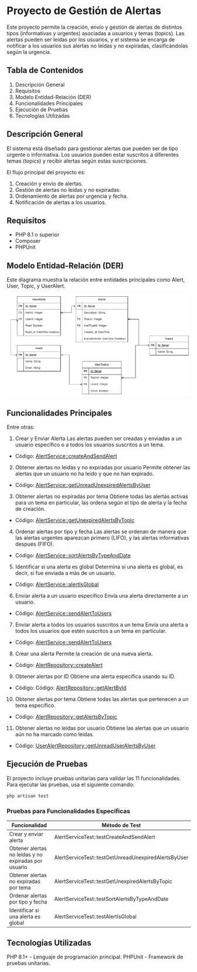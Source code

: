 # Proyecto de Gestión de Alertas
Este proyecto permite la creación, envío y gestión de alertas de distintos tipos (informativas y urgentes) asociadas a usuarios y temas (topics). Las alertas pueden ser leídas por los usuarios, y el sistema se encarga de notificar a los usuarios sus alertas no leídas y no expiradas, clasificándolas según la urgencia.

## Tabla de Contenidos
1. Descripción General
2. Requisitos
3. Modelo Entidad-Relación (DER)
4. Funcionalidades Principales
5. Ejecución de Pruebas
6. Tecnologías Utilizadas

## Descripción General
El sistema está diseñado para gestionar alertas que pueden ser de tipo urgente o informativa. Los usuarios pueden estar suscritos a diferentes temas (topics) y recibir alertas según estas suscripciones.

El flujo principal del proyecto es:
1. Creación y envío de alertas.
2. Gestión de alertas no leídas y no expiradas.
3. Ordenamiento de alertas por urgencia y fecha.
4. Notificación de alertas a los usuarios.

## Requisitos
* PHP 8.1 o superior
* Composer
* PHPUnit

## Modelo Entidad-Relación (DER)

Este diagrama muestra la relación entre entidades principales como Alert, User, Topic, y UserAlert.

![Diagrama ER](./public/WoowUpExercise_v4.png)


## Funcionalidades Principales

Entre otras:
1. Crear y Enviar Alerta
Las alertas pueden ser creadas y enviadas a un usuario específico o a todos los usuarios suscritos a un tema.

* Código: [AlertService::createAndSendAlert](./app/Services/AlertService.php#L39)

2. Obtener alertas no leídas y no expiradas por usuario
Permite obtener las alertas que un usuario no ha leído y que no han expirado.

* Código: [AlertService::getUnreadUnexpiredAlertsByUser](./app/Services/AlertService.php#L64)

3. Obtener alertas no expiradas por tema
Obtiene todas las alertas activas para un tema en particular, las ordena según el tipo de alerta y la fecha de creación.

* Código: [AlertService::getUnexpiredAlertsByTopic](./app/Services/AlertService.php#L78)

4. Ordenar alertas por tipo y fecha
Las alertas se ordenan de manera que las alertas urgentes aparezcan primero (LIFO), y las alertas informativas después (FIFO).

* Código: [AlertService::sortAlertsByTypeAndDate](./app/Services/AlertService.php#L125)

5. Identificar si una alerta es global
Determina si una alerta es global, es decir, si fue enviada a más de un usuario.

* Código: [AlertService::alertIsGlobal](./app/Services/AlertService.php#L154)

6. Enviar alerta a un usuario específico
Envía una alerta directamente a un usuario.

* Código: [AlertService::sendAlertToUsers](./app/Services/AlertService.php#L45)

7. Enviar alerta a todos los usuarios suscritos a un tema
Envía una alerta a todos los usuarios que estén suscritos a un tema en particular.

* Código: [AlertService::sendAlertToUsers](./app/Services/AlertService.php#L50)

8. Crear una alerta
Permite la creación de una nueva alerta.

* Código: [AlertRepository::createAlert](./app/Repositories/AlertRepository.php#L20)

9. Obtener alertas por ID
Obtiene una alerta específica usando su ID.

* Código: Código: [AlertRepository::getAlertById](./app/Repositories/AlertRepository.php#L30)

10. Obtener alertas por tema
Obtiene todas las alertas que pertenecen a un tema específico.

* Código: [AlertRepository::getAlertsByTopic](./app/Repositories/AlertRepository.php#L40)

11. Obtener alertas no leídas por usuario
Obtiene las alertas que un usuario aún no ha marcado como leídas.

*  Código: [UserAlertRepository::getUnreadUserAlertsByUser](./app/Repositories/UserAlertRepository.php#L20)

## Ejecución de Pruebas
El proyecto incluye pruebas unitarias para validar las 11 funcionalidades. Para ejecutar las pruebas, usa el siguiente comando:

```bash
php artisan test

```

### Pruebas para Funcionalidades Específicas
|Funcionalidad	                                       |Método de Test   |
|------------------------------------------------------|-----------------|
|Crear y enviar alerta	                               |AlertServiceTest::testCreateAndSendAlert               |
|Obtener alertas no leídas y no expiradas por usuario  |AlertServiceTest::testGetUnreadUnexpiredAlertsByUser   |
|Obtener alertas no expiradas por tema                 |AlertServiceTest::testGetUnexpiredAlertsByTopic        |
|Ordenar alertas por tipo y fecha	                   |AlertServiceTest::testSortAlertsByTypeAndDate          |
|Identificar si una alerta es global	               |AlertServiceTest::testAlertIsGlobal                    |

## Tecnologías Utilizadas
PHP 8.1+ - Lenguaje de programación principal.
PHPUnit - Framework de pruebas unitarias.
